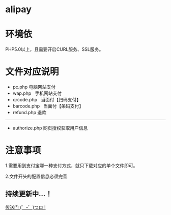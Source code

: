# alipay 
# 环境依

PHP5.0以上，且需要开启CURL服务、SSL服务。

# 文件对应说明

* pc.php        电脑网站支付
* wap.php       手机网站支付
* qrcode.php    当面付【扫码支付】
* barcode.php   当面付【条码支付】
* refund.php	退款

---
* authorize.php  网页授权获取用户信息


# 注意事项

1.需要用到支付宝哪一种支付方式，就只下载对应的单个文件即可。

2.文件开头的配置信息必须完善

## 持续更新中...！

[ 传送门 (゜-゜)つロ !](http://coolr.top/)